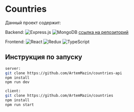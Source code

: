 # Countries

Данный проект содержит:

Backend:
![Express.js](https://img.shields.io/badge/express.js-%23404d59.svg?style=for-the-badge&logo=express&logoColor=%2361DAFB)
![MongoDB](https://img.shields.io/badge/MongoDB-%234ea94b.svg?style=for-the-badge&logo=mongodb&logoColor=white)
[ссылка на репозиторий](https://github.com/ArtemMazin/countries-api)

Frontend:
![React](https://img.shields.io/badge/react-%2320232a.svg?style=for-the-badge&logo=react&logoColor=%2361DAFB)
![Redux](https://img.shields.io/badge/redux-%23593d88.svg?style=for-the-badge&logo=redux&logoColor=white)
![TypeScript](https://img.shields.io/badge/typescript-%23007ACC.svg?style=for-the-badge&logo=typescript&logoColor=white)

## Инструкция по запуску

```bash
server:
git clone https://github.com/ArtemMazin/countries-api
npm install
npm run dev

client:
git clone https://github.com/ArtemMazin/countries
npm install
npm run start
```
